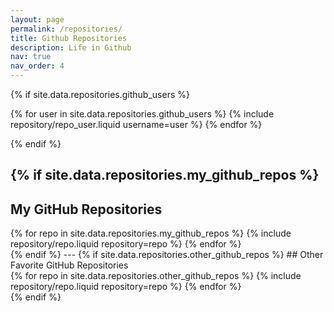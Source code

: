 ```yaml
---
layout: page
permalink: /repositories/
title: Github Repositories
description: Life in Github
nav: true
nav_order: 4
---
```


{% if site.data.repositories.github_users %}


<div class="repositories d-flex flex-wrap flex-md-row flex-column justify-content-between align-items-center">
  {% for user in site.data.repositories.github_users %}
    {% include repository/repo_user.liquid username=user %}
  {% endfor %}
</div>

{% endif %}

{% if site.data.repositories.my_github_repos %}
---
## My GitHub Repositories

<div class="repositories d-flex flex-wrap flex-md-row flex-column justify-content-between align-items-center">
  {% for repo in site.data.repositories.my_github_repos %}
    {% include repository/repo.liquid repository=repo %}
  {% endfor %}
</div>
{% endif %}
---
{% if site.data.repositories.other_github_repos %}
## Other Favorite GitHub Repositories

<div class="repositories d-flex flex-wrap flex-md-row flex-column justify-content-between align-items-center">
  {% for repo in site.data.repositories.other_github_repos %}
    {% include repository/repo.liquid repository=repo %}
  {% endfor %}
</div>
{% endif %}
